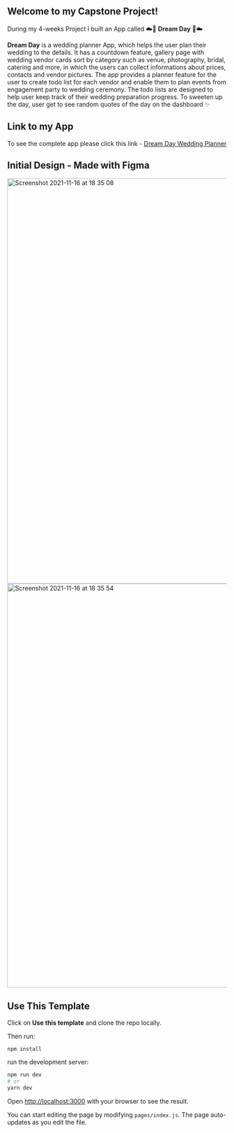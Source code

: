 ## Welcome to my Capstone Project!

During my 4-weeks Project I built an App called ☁️💖 **Dream Day** 💖☁️

**Dream Day** is a wedding planner App, which helps the user plan their wedding to the details. It has a countdown feature, gallery page with wedding vendor cards sort by category such as venue, photography, bridal, catering and more, in which the users can collect informations about prices, contacts and vendor pictures. The app provides a planner feature for the user to create todo list for each vendor and enable them to plan events from engagement party to wedding ceremony. The todo lists are designed to help user keep track of their wedding preparation progress. To sweeten up the day, user get to see random quotes of the day on the dashboard ✨

## Link to my App
To see the complete app please click this link - [Dream Day Wedding Planner](https://capstone-project-5ao77ijgi-sardiba.vercel.app/)

## Initial Design - Made with Figma
<img width="929" alt="Screenshot 2021-11-16 at 18 35 08" src="https://user-images.githubusercontent.com/90189347/143003653-d3748f92-d8ee-4f3d-b3c6-2e6529a5af86.png">
<img width="926" alt="Screenshot 2021-11-16 at 18 35 54" src="https://user-images.githubusercontent.com/90189347/143003670-660d5d48-819c-439e-a11a-55b5ef601da4.png">

## Use This Template

Click on __Use this template__ and clone the repo locally.

Then run:
```
npm install
```

run the development server:

```bash
npm run dev
# or
yarn dev
```

Open [http://localhost:3000](http://localhost:3000) with your browser to see the result.

You can start editing the page by modifying `pages/index.js`. The page auto-updates as you edit the file.


